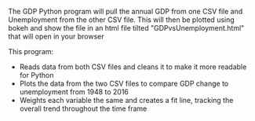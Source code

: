 The GDP Python program will pull the annual GDP from one CSV file and Unemployment from the other CSV file. This will then be plotted using bokeh and show the file in an html file tilted "GDPvsUnemployment.html" that will open in your browser

This program:
- Reads data from both CSV files and cleans it to make it more readable for Python
- Plots the data from the two CSV files to compare GDP change to unemployment from 1948 to 2016
- Weights each variable the same and creates a fit line, tracking the overall trend throughout the time frame
